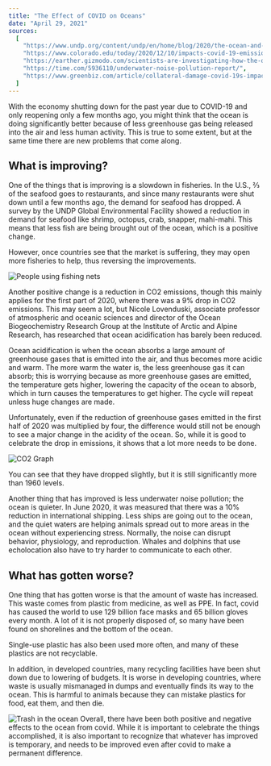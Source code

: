 ```yaml
---
title: "The Effect of COVID on Oceans"
date: "April 29, 2021"
sources:
  [
    "https://www.undp.org/content/undp/en/home/blog/2020/the-ocean-and-covid-19.html#:~:text=In%20the%20near%20term%2C%20the,climate%20change%20on%20the%20ocean",
    "https://www.colorado.edu/today/2020/12/10/impacts-covid-19-emissions-reductions-remain-murky-oceans",
    "https://earther.gizmodo.com/scientists-are-investigating-how-the-quiet-of-covid-19-1845845938",
    "https://time.com/5936110/underwater-noise-pollution-report/",
    "https://www.greenbiz.com/article/collateral-damage-covid-19s-impact-ocean-plastic-pollution",
  ]
---
```


With the economy shutting down for the past year due to COVID-19 and only reopening only a few months ago, you might think that the ocean is doing significantly better because of less greenhouse gas being released into the air and less human activity. This is true to some extent, but at the same time there are new problems that come along.

## What is improving?

One of the things that is improving is a slowdown in fisheries. In the U.S., ⅔ of the seafood goes to restaurants, and since many restaurants were shut down until a few months ago, the demand for seafood has dropped. A survey by the UNDP Global Environmental Facility showed a reduction in demand for seafood like shrimp, octopus, crab, snapper, mahi-mahi. This means that less fish are being brought out of the ocean, which is a positive change.

However, once countries see that the market is suffering, they may open more fisheries to help, thus reversing the improvements.

![People using fishing nets](https://lh3.googleusercontent.com/QsFIjgqF1BPKDS95y52mhkgTGA4MnvA8zuNYNJ2ZuXbZ_fCOJxWi5IpJNybx2VH0EZHHb_9Lj63DYYGXYnUgDWAG1izrKeZnp2w1FsQv1-JgiKyVdiOdYZ9dkuuIcGurGA=w1280)

Another positive change is a reduction in CO2 emissions, though this mainly applies for the first part of 2020, where there was a 9% drop in CO2 emissions. This may seem a lot, but Nicole Lovenduski, associate professor of atmospheric and oceanic sciences and director of the Ocean Biogeochemistry Research Group at the Institute of Arctic and Alpine Research, has researched that ocean acidification has barely been reduced.

Ocean acidification is when the ocean absorbs a large amount of greenhouse gases that is emitted into the air, and thus becomes more acidic and warm. The more warm the water is, the less greenhouse gas it can absorb; this is worrying because as more greenhouse gases are emitted, the temperature gets higher, lowering the capacity of the ocean to absorb, which in turn causes the temperatures to get higher. The cycle will repeat unless huge changes are made.

Unfortunately, even if the reduction of greenhouse gases emitted in the first half of 2020 was multiplied by four, the difference would still not be enough to see a major change in the acidity of the ocean. So, while it is good to celebrate the drop in emissions, it shows that a lot more needs to be done.

![CO2 Graph](https://econofact.org/wp-content/uploads/2020/08/Haleco2WEB.png)

You can see that they have dropped slightly, but it is still significantly more than 1960 levels.

Another thing that has improved is less underwater noise pollution; the ocean is quieter. In June 2020, it was measured that there was a 10% reduction in international shipping. Less ships are going out to the ocean, and the quiet waters are helping animals spread out to more areas in the ocean without experiencing stress. Normally, the noise can disrupt behavior, physiology, and reproduction. Whales and dolphins that use echolocation also have to try harder to communicate to each other.

## What has gotten worse?

One thing that has gotten worse is that the amount of waste has increased. This waste comes from plastic from medicine, as well as PPE. In fact, covid has caused the world to use 129 billion face masks and 65 billion gloves every month. A lot of it is not properly disposed of, so many have been found on shorelines and the bottom of the ocean.

Single-use plastic has also been used more often, and many of these plastics are not recyclable.

In addition, in developed countries, many recycling facilities have been shut down due to lowering of budgets. It is worse in developing countries, where waste is usually mismanaged in dumps and eventually finds its way to the ocean. This is harmful to animals because they can mistake plastics for food, eat them, and then die.

![Trash in the ocean](/covid-ocean.png)
Overall, there have been both positive and negative effects to the ocean from covid. While it is important to celebrate the things accomplished, it is also important to recognize that whatever has improved is temporary, and needs to be improved even after covid to make a permanent difference.
